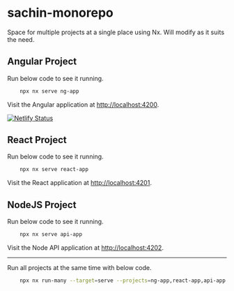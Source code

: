 # sachin-monorepo

Space for multiple projects at a single place using Nx. Will modify as it suits the need.

## Angular Project

Run below code to see it running.

```sh
    npx nx serve ng-app
```

Visit the Angular application at [http://localhost:4200](http://localhost:4200).

[![Netlify Status](https://api.netlify.com/api/v1/badges/362e8b5c-3fa3-425c-9823-db1089345cc6/deploy-status)](https://app.netlify.com/sites/sachin-monorepo-angular/deploys)

## React Project

Run below code to see it running.

```sh
    npx nx serve react-app
```

Visit the React application at [http://localhost:4201](http://localhost:4201).

## NodeJS Project

Run below code to see it running.

```sh
    npx nx serve api-app
```

Visit the Node API application at [http://localhost:4202](http://localhost:4202).

---

Run all projects at the same time with below code.

```sh
    npx nx run-many --target=serve --projects=ng-app,react-app,api-app --parallel
```
